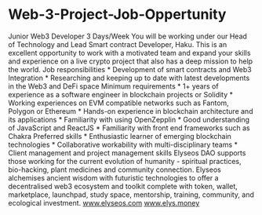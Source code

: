 # Web-3-Project-Job-Oppertunity
Junior Web3 Developer 3 Days/Week  You will be working under our Head of Technology and Lead Smart contract Developer, Haku.  This is an excellent opportunity to work with a motivated team and expand your skills and experience on a live crypto project that also has a deep mission to help the world.  Job responsibilities   *  Development of smart contracts and Web3 Integration *  Researching and keeping up to date with latest developments in the Web3 and DeFi space  Minimum requirements  *  1+ years of experience as a software engineer in blockchain projects or Solidity      *   Working experiences on EVM compatible networks such as Fantom, Polygon or Ethereum   *    Hands-on experience in blockchain architecture and its applications *   Familiarity with using OpenZepplin *  Good understanding of JavaScript and ReactJS *   Familiarity with front end frameworks such as Chakra   Preferred skills  *    Enthusiastic learner of emerging blockchain technologies *    Collaborative workability with multi-disciplinary teams *    Client management and project management skills  Elyseos DAO supports those working for the current evolution of humanity -  spiritual practices, bio-hacking, plant medicines and community connection.  Elyseos alchemises ancient wisdom with futuristic technologies to offer a decentralised web3 ecosystem and toolkit complete with token, wallet, marketplace, launchpad, study space, mentorship, training, community, and ecological investment.  www.elyseos.com www.elys.money
